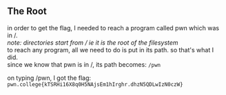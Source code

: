 ## The Root

in order to get the flag, I needed to reach a program called pwn which was in /.   
*note: directories start from / ie it is the root of the filesystem*    
to reach any program, all we need to do is put in its path. so that's what I did.     
since we know that pwn is in /, its path becomes: `/pwn`

on typing /pwn, I got the flag: 
`pwn.college{kTSRHi16X8q0H5NAjsEm1hIrghr.dhzN5QDLwIzN0czW}`
